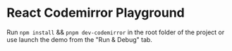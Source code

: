 # React Codemirror Playground

Run `npm install` && `pnpm dev-codemirror` in the root folder of the project or use launch the demo from the "Run & Debug" tab.
